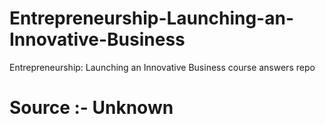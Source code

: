 # Entrepreneurship-Launching-an-Innovative-Business
Entrepreneurship: Launching an Innovative Business course answers repo
# Source :- Unknown
